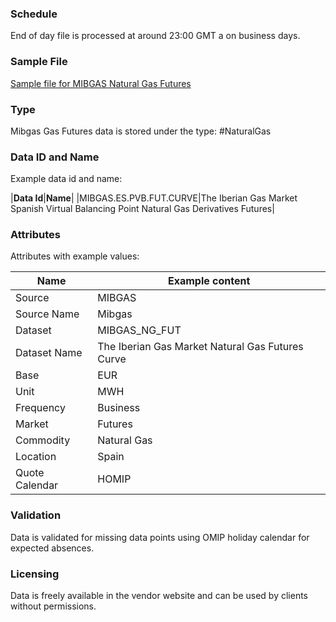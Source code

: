 ### Schedule

End of day file is processed at around 23:00 GMT a on business days.

### Sample File

[Sample file for MIBGAS Natural Gas Futures](pathname:///file-samples/daily-price-pvb-19_12_2022.csv)

### Type

Mibgas Gas Futures data is stored under the type: #NaturalGas

### Data ID and Name

Example data id and name:

|**Data Id**|**Name**|
|MIBGAS.ES.PVB.FUT.CURVE|The Iberian Gas Market Spanish Virtual Balancing Point Natural Gas Derivatives Futures|

### Attributes

Attributes with example values:

|Name|Example content|
|-|-|
|Source|MIBGAS|
|Source Name|Mibgas|
|Dataset|MIBGAS_NG_FUT|
|Dataset Name|The Iberian Gas Market Natural Gas Futures Curve|
|Base|EUR|
|Unit|MWH|
|Frequency|Business|
|Market|Futures|
|Commodity|Natural Gas|
|Location|Spain|
|Quote Calendar|HOMIP|

### Validation

Data is validated for missing data points using OMIP holiday calendar for expected absences.

### Licensing

Data is freely available in the vendor website and can be used by clients without permissions.

